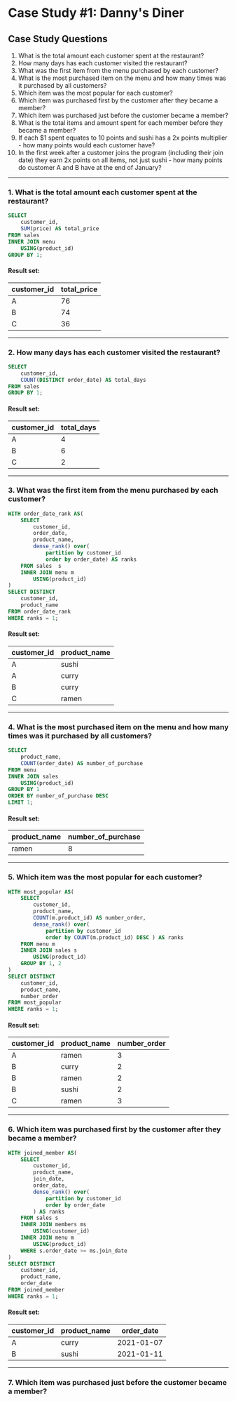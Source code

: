 # Case Study #1: Danny's Diner

## Case Study Questions

1. What is the total amount each customer spent at the restaurant?
2. How many days has each customer visited the restaurant?
3. What was the first item from the menu purchased by each customer?
4. What is the most purchased item on the menu and how many times was it purchased by all customers?
5. Which item was the most popular for each customer?
6. Which item was purchased first by the customer after they became a member?
7. Which item was purchased just before the customer became a member?
10. What is the total items and amount spent for each member before they became a member?
11. If each $1 spent equates to 10 points and sushi has a 2x points multiplier - how many points would each customer have?
12. In the first week after a customer joins the program (including their join date) they earn 2x points on all items, not just sushi - how many points do customer A and B have at the end of January?
***

###  1. What is the total amount each customer spent at the restaurant?

```sql
SELECT 
    customer_id,
    SUM(price) AS total_price
FROM sales
INNER JOIN menu
	USING(product_id)
GROUP BY 1;
```

#### Result set:
| customer_id | total_price |
| ----------- | ----------- |
| A           | 76          |
| B           | 74          |
| C           | 36          |

***

###  2. How many days has each customer visited the restaurant?

```sql
SELECT 
    customer_id,
    COUNT(DISTINCT order_date) AS total_days
FROM sales
GROUP BY 1;
``` 
	
#### Result set:
| customer_id | total_days  |
| ----------- | ----------- |
| A           | 4           |
| B           | 6           |
| C           | 2           |

***

###  3. What was the first item from the menu purchased by each customer?

```sql
WITH order_date_rank AS(
    SELECT 
        customer_id,
        order_date,
        product_name,
        dense_rank() over(
            partition by customer_id
            order by order_date) AS ranks
    FROM sales  s
    INNER JOIN menu m
        USING(product_id)
)
SELECT DISTINCT 
    customer_id,
    product_name
FROM order_date_rank
WHERE ranks = 1;
```
	
#### Result set:
| customer_id | product_name |
| ----------- | ------------ |
| A           | sushi        |
| A           | curry        |
| B           | curry        |
| C           | ramen        |

***

###  4. What is the most purchased item on the menu and how many times was it purchased by all customers?

```sql
SELECT 
    product_name,
    COUNT(order_date) AS number_of_purchase
FROM menu
INNER JOIN sales
	USING(product_id)
GROUP BY 1
ORDER BY number_of_purchase DESC
LIMIT 1;
```

#### Result set:
| product_name | number_of_purchase |
| ------------ | ------------------ |
| ramen        | 8                  |

***

###  5. Which item was the most popular for each customer?

```sql
WITH most_popular AS(
    SELECT 
        customer_id, 
        product_name,
        COUNT(m.product_id) AS number_order,
        dense_rank() over(
            partition by customer_id
            order by COUNT(m.product_id) DESC ) AS ranks
    FROM menu m
    INNER JOIN sales s
        USING(product_id)
    GROUP BY 1, 2
)
SELECT DISTINCT
    customer_id, 
    product_name,
    number_order
FROM most_popular
WHERE ranks = 1;
```

#### Result set:
| customer_id | product_name | number_order |
| ----------- | ------------ | ------------ |
| A           | ramen        | 3            |
| B           | curry        | 2            |
| B           | ramen        | 2            |
| B           | sushi        | 2            |
| C           | ramen        | 3            |

***

###  6. Which item was purchased first by the customer after they became a member?

```sql
WITH joined_member AS(
    SELECT 
        customer_id,
        product_name,
        join_date,
        order_date,
        dense_rank() over(
			partition by customer_id
            order by order_date
        ) AS ranks
    FROM sales s
    INNER JOIN members ms  
        USING(customer_id)  
    INNER JOIN menu m
        USING(product_id)
    WHERE s.order_date >= ms.join_date
)
SELECT DISTINCT 
    customer_id,
    product_name,
    order_date
FROM joined_member
WHERE ranks = 1;
```

#### Result set:
| customer_id | product_name | order_date |
| ----------- | ------------ | ---------- |
| A           | curry        | 2021-01-07 |
| B           | sushi        | 2021-01-11 |

***

###  7. Which item was purchased just before the customer became a member?
